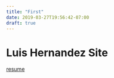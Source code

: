 ```yaml
---
title: "First"
date: 2019-03-27T19:56:42-07:00
draft: true
---
```


# Luis Hernandez Site

[resume](resume)